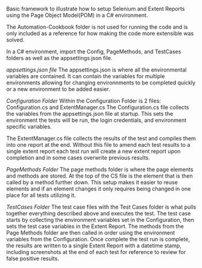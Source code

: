 Basic framework to illustrate how to setup Selenium and Extent Reports using the Page Object Model(POM) in a C# environment.


The Automation-Cookbook folder is not used for running the code and is only included as a reference for how making the code more extensible was solved. 

In a C# environment, import the Config, PageMethods, and TestCases folders as well as the appsettings.json file. 

*appsettings.json file*
The appsettings.json is where all the environmental variables are contained.  It can contain the variables for multiple environments allowing for changing environnments to be completed quickly or a new environment to be added easier. 

*Configuration Folder*
Within the Configuration Folder is 2 files: Configuration.cs and ExtentManager.cs
The Configuration.cs file collects the variables from the appsettings.json file at startup.  This sets the environment the tests will be run, the login credentials, and environment specific variables. 

The ExtentManager.cs file collects the results of the test and compiles them into one report at the end.  Without this file to amend each test results to a single extent report each test run will create a new extent report upon completion and in some cases overwrite previous results. 

*PageMethods Folder*
The page methods folder is where the page elements and methods are stored. At the top of the CS file is the element that is then called by a method further down. This setup makes it easier to reuse elements and if an element changes it only requires being changed in one place for all tests utilizing it.

*TestCases Folder*
The test case files with the Test Cases folder is what pulls together everything described above and executes the test. The test case starts by collecting the environment variables set in the Configuration, then sets the test case variables in the Extent Report. The methods from the Page Methods folder are then called in order using the environment variables from the Configuration.  Once complete the test run is complete, the results are written to a single Extent Report with a datetime stamp, including screenshots at the end of each test for reference to review for false positive results. 
